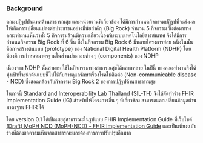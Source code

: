 ### Background

คณะปฏิรูปประเทศด้านสาธารณสุข และหน่วยงานที่เกี่ยวข้อง ได้มีการกำหนดกิจกรรมปฏิรูปที่จะส่งผลให้เกิดการเปลี่ยนแปลงต่อประชาชนอย่างมีนัยสำคัญ (Big Rock)​ จำนวน 5 กิจกรรม ซึ่งต่อมาทางคณะทำงานเห็นว่าทั้ง 5 กิจกรรมล้วนมีความเกี่ยวเนื่องกับระบบเทคโนโลยีสารสนเทศ จึงได้มีการกำหนดกิจกรรม Big Rock ที่ 6 ขึ้น ซึ่งในกิจกรรม Big Rock 6 มีหลายโครงการย่อย หนึ่งในนั้นคือการสร้างต้นแบบ (prototype) ของ National Digital Health Platform (NDHP) โดยต้องมีการกำหนดมาตรฐานในส่วนประกอบต่าง ๆ (components) ของ NDHP

เนื่องจาก NDHP นั้นสามารถใช้ในกิจกรรมทางสาธารณสุขได้หลากหลาย ในปีนี้ ทางคณะทำงานจึงได้มุ่งเป้าที่จะนำต้นแบบนี้ไปใช้กับการดูแลรักษาเรื่องโรคไม่ติดต่อ (Non-communicable disease - NCD) ซึ่งสอดคล้องกับกิจกรรม Big Rock 2 ของการปฏิรูปด้านสาธารณสุข

ในการนี้ Standard and Interoperability Lab Thailand (SIL-TH) จึงได้จัดทำร่าง FHIR Implementation Guide (IG) สำหรับให้โครงการอื่น ๆ ที่เกี่ยวข้อง สามารถแลกเปลี่ยนข้อมูลผ่านมาตรฐาน FHIR ได้

โดย version 0.1 ได้เปิดเผยสู่สาธารณะในรูปแบบ FHIR Implementation Guide ที่เว็บไซต์ [(Draft) MoPH NCD (MoPH-NCD) - FHIR Implementation Guide](https://fhir-ig.sil-th.org/mophncd/) และเป็นเพียงฉบับร่างที่ต้องขอความเห็นจากสาธารณะและต้องการการปรับปรุงอีกมาก
<br />
<br />
